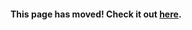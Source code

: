 #### This page has moved! Check it out [here](https://libgdx.com/dev/project-generation/).

<!-- Keep this page, since apparently there are still some links pointing here -->